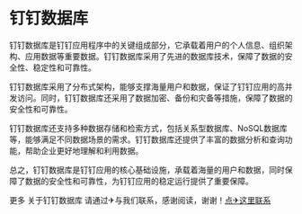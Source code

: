 # 钉钉数据库

钉钉数据库是钉钉应用程序中的关键组成部分，它承载着用户的个人信息、组织架构、应用数据等重要数据。钉钉数据库采用了先进的数据库技术，保障了数据的安全性、稳定性和可靠性。

钉钉数据库采用了分布式架构，能够支撑海量用户和数据，保证了钉钉应用的高并发访问。同时，钉钉数据库还采用了数据加密、备份和灾备等措施，保障了数据的安全性和可靠性。

钉钉数据库还支持多种数据存储和检索方式，包括关系型数据库、NoSQL数据库等，能够满足不同数据场景的需求。钉钉数据库还提供了丰富的数据分析和查询功能，帮助企业更好地理解和利用数据。

总之，钉钉数据库是钉钉应用的核心基础设施，承载着海量的用户和数据，同时保障了数据的安全性和可靠性，为钉钉应用的稳定运行提供了重要保障。

更多 关于钉钉数据库 请通过✈与我们联系，感谢阅读，谢谢！[点✈这里联系](https://lm.k02.cc)